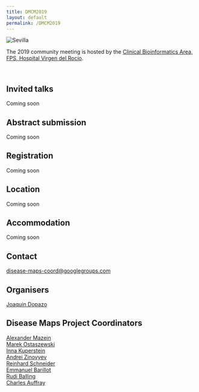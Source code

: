 ```yaml
---
title: DMCM2019
layout: default
permalink: /DMCM2019
---
```


<img src="../images/places/Sevilla24.jpg" alt="Sevilla"/>

The 2019 community meeting is hosted by the <a href="http://www.clinbioinfosspa.es/">Clinical Bioinformatics Area, FPS, Hospital Virgen del Rocio</a>.

<br />

## Invited talks

Coming soon

## Abstract submission

Coming soon

## Registration

Coming soon  

## Location

Coming soon

## Accommodation

Coming soon

## Contact

<p><a href="mailto:disease-maps-coord@googlegroups.com ">disease-maps-coord@googlegroups.com</a></p>

## Organisers
 
<p><a href="mailto:joaquin.dopazo@juntadeandalucia.es">Joaquin Dopazo</a>
</p>

## Disease Maps Project Coordinators

<p><a href="mailto:amazein@eisbm.org">Alexander Mazein</a>
<br /><a href="mailto:marek.ostaszewski@uni.lu">Marek Ostaszewski</a>
<br /><a href="mailto:inna.kuperstein@curie.fr ">Inna Kuperstein</a>
<br /><a href="mailto:andrei.zinovyev@curie.fr ">Andrei Zinovyev</a>
<br /><a href="mailto:reinhard.schneider@uni.lu">Reinhard Schneider</a>
<br /><a href="mailto:emmanuel.barillot@curie.fr ">Emmanuel Barillot</a>
<br /><a href="mailto:rudi.balling@uni.lu">Rudi Balling</a>
<br /><a href="mailto:cauffray@eisbm.org">Charles Auffray</a>
</p>
